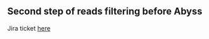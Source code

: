 ## Second step of reads filtering before Abyss

Jira ticket [here](https://www.bcgsc.ca/jira/browse/BTL-908)
